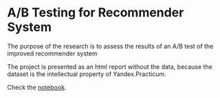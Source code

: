 # A/B Testing for Recommender System

The purpose of the research is to assess the results of an A/B test of the improved recommender system

The project is presented as an html report without the data, because the dataset is the intellectual property of Yandex.Practicum.

Check the [notebook](https://liliia-ermakova.github.io/portfolio/AB_Testing_for_Recommender_System.html).

